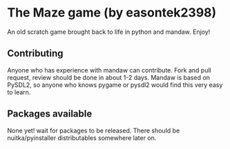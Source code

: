 # The Maze game (by easontek2398)

An old scratch game brought back to life in python and mandaw. Enjoy!

## Contributing

Anyone who has experience with mandaw can contribute. Fork and pull request, review should be done in about 1-2 days.
Mandaw is based on PySDL2, so anyone who knows pygame or pysdl2 would find this very easy to learn. 

## Packages available

None yet! wait for packages to be released.
There should be nuitka/pyinstaller distributables somewhere later on.

